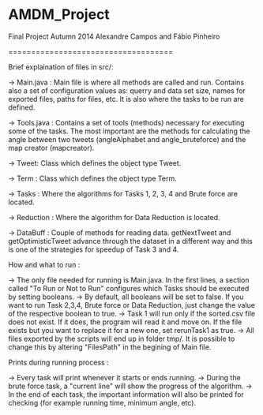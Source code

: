 AMDM_Project
====================================

Final Project Autumn 2014
Alexandre Campos and Fábio Pinheiro

====================================

Brief explaination of files in src/:

 -> Main.java : Main file is where all methods are called and run. Contains also a set of configuration values as: querry and data set size, names for exported files, paths for files, etc. It is also where the tasks to be run are defined.

 -> Tools.java : Contains a set of tools (methods) necessary for executing some of the tasks. The most important are the methods for calculating the angle between two tweets (angleAlphabet and angle_bruteforce) and the map creator (mapcreator).

 -> Tweet: Class which defines the object type Tweet.

 -> Term : Class which defines the object type Term.

 -> Tasks : Where the algorithms for Tasks 1, 2, 3, 4 and Brute force are located.

 -> Reduction : Where the algorithm for Data Reduction is located.

 -> DataBuff : Couple of methods for reading data. getNextTweet and getOptimisticTweet advance through the dataset in a different way and this is one of the strategies for speedup of Task 3 and 4.


How and what to run :

 -> The only file needed for running is Main.java. In the first lines, a section called "To Run or Not to Run" configures which Tasks should be executed by setting booleans.
 -> By default, all booleans will be set to false. If you want to run Task 2,3,4, Brute force or Data Reduction, just change the value of the respective boolean to true.
 -> Task 1 will run only if the sorted.csv file does not exist. If it does, the program will read it and move on. If the file exists but you want to replace it for a new one, set rerunTask1 as true.
 -> All files exported by the scripts will end up in folder tmp/. It is possible to change this by altering "FilesPath" in the begining of Main file.


Prints during running process :

 -> Every task will print whenever it starts or ends running.
 -> During the brute force task, a "current line" will show the progress of the algorithm.
 -> In the end of each task, the important information will also be printed for checking (for example running time, minimum angle, etc).